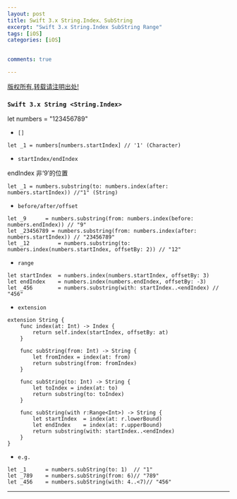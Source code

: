 ```yaml
---
layout: post
title: Swift 3.x String.Index、SubString 
excerpt: "Swift 3.x String.Index SubString Range"
tags: [iOS]
categories: [iOS]

  
comments: true

---
```

  
[版权所有,转载请注明出处!](https://ifallen.github.io)


### `Swift 3.x String <String.Index>`

>
let numbers = "123456789"

- `[]`

```
let _1 = numbers[numbers.startIndex] // '1' (Character)
```

- `startIndex/endIndex`

>
endIndex 非‘9’的位置

```
let _1 = numbers.substring(to: numbers.index(after: numbers.startIndex)) //"1" (String)
```

- `before/after/offset`

```
let _9 		= numbers.substring(from: numbers.index(before: numbers.endIndex)) // "9"
let _23456789 = numbers.substring(from: numbers.index(after: numbers.startIndex)) // "23456789"
let _12 		= numbers.substring(to: numbers.index(numbers.startIndex, offsetBy: 2)) // "12"
```

- `range`

```
let startIndex  = numbers.index(numbers.startIndex, offsetBy: 3)
let endIndex    = numbers.index(numbers.endIndex, offsetBy: -3)
let _456        = numbers.substring(with: startIndex..<endIndex) // "456"
```

- `extension`

```
extension String {
    func index(at: Int) -> Index {
        return self.index(startIndex, offsetBy: at)
    }
    
    func subString(from: Int) -> String {
        let fromIndex = index(at: from)
        return substring(from: fromIndex)
    }
    
    func subString(to: Int) -> String {
        let toIndex = index(at: to)
        return substring(to: toIndex)
    }
    
    func subString(with r:Range<Int>) -> String {
        let startIndex  = index(at: r.lowerBound)
        let endIndex    = index(at: r.upperBound)
        return substring(with: startIndex..<endIndex)
    }
}
```

>

- `e.g.`

```
let _1      = numbers.subString(to: 1) 	// "1"
let _789    = numbers.subString(from: 6)// "789"
let _456    = numbers.subString(with: 4..<7)// "456"
```

---

	
